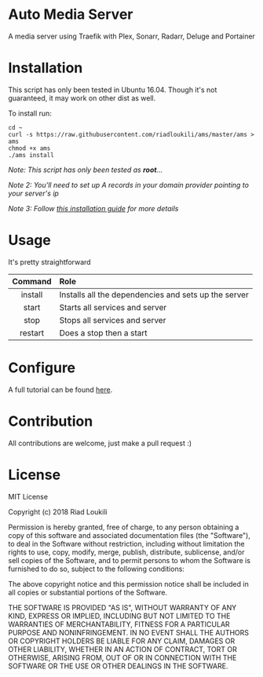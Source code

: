 # Auto Media Server
A media server using Traefik with Plex, Sonarr, Radarr, Deluge and Portainer

# Installation
This script has only been tested in Ubuntu 16.04. Though it's not guaranteed, it may work on other dist as well.

To install run:
```shell
cd ~
curl -s https://raw.githubusercontent.com/riadloukili/ams/master/ams > ams
chmod +x ams
./ams install
```


*Note: This script has only been tested as **root**...*

*Note 2: You'll need to set up A records in your domain provider pointing to your server's ip*

*Note 3: Follow [this installation guide](https://github.com/riadloukili/ams/wiki/1.-Installation-Guide) for more details*

# Usage

It's pretty straightforward

| Command       | Role                                                  |
|     :---:     |                      :---                             |
|    install    | Installs all the dependencies and sets up the server  |
|     start     | Starts all services and server                        |
|     stop      | Stops all services and server                         |
|    restart    | Does a stop then a start                              |

# Configure

A full tutorial can be found [here](https://github.com/riadloukili/ams/wiki/2.-Configuration-Guide).

# Contribution

All contributions are welcome, just make a pull request :)

# License

MIT License

Copyright (c) 2018 Riad Loukili

Permission is hereby granted, free of charge, to any person obtaining a copy
of this software and associated documentation files (the "Software"), to deal
in the Software without restriction, including without limitation the rights
to use, copy, modify, merge, publish, distribute, sublicense, and/or sell
copies of the Software, and to permit persons to whom the Software is
furnished to do so, subject to the following conditions:

The above copyright notice and this permission notice shall be included in all
copies or substantial portions of the Software.

THE SOFTWARE IS PROVIDED "AS IS", WITHOUT WARRANTY OF ANY KIND, EXPRESS OR
IMPLIED, INCLUDING BUT NOT LIMITED TO THE WARRANTIES OF MERCHANTABILITY,
FITNESS FOR A PARTICULAR PURPOSE AND NONINFRINGEMENT. IN NO EVENT SHALL THE
AUTHORS OR COPYRIGHT HOLDERS BE LIABLE FOR ANY CLAIM, DAMAGES OR OTHER
LIABILITY, WHETHER IN AN ACTION OF CONTRACT, TORT OR OTHERWISE, ARISING FROM,
OUT OF OR IN CONNECTION WITH THE SOFTWARE OR THE USE OR OTHER DEALINGS IN THE
SOFTWARE.
